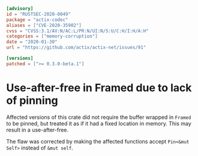 ```toml
[advisory]
id = "RUSTSEC-2020-0049"
package = "actix-codec"
aliases = ["CVE-2020-35902"]
cvss = "CVSS:3.1/AV:N/AC:L/PR:N/UI:N/S:U/C:H/I:H/A:H"
categories = ["memory-corruption"]
date = "2020-01-30"
url = "https://github.com/actix/actix-net/issues/91"

[versions]
patched = [">= 0.3.0-beta.1"]
```

# Use-after-free in Framed due to lack of pinning

Affected versions of this crate did not require the buffer wrapped in `Framed` to be pinned,
but treated it as if it had a fixed location in memory. This may result in a use-after-free.
 
The flaw was corrected by making the affected functions accept `Pin<&mut Self>` instead of `&mut self`.
